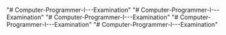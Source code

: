 "# Computer-Programmer-I---Examination" 
"# Computer-Programmer-I---Examination" 
"# Computer-Programmer-I---Examination" 
"# Computer-Programmer-I---Examination" 
"# Computer-Programmer-I---Examination" 
